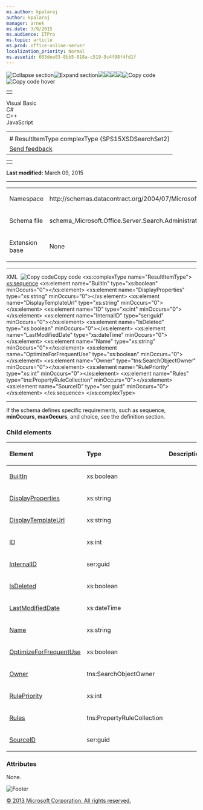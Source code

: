 ```yaml
---
ms.author: kpalaraj
author: kpalaraj
manager: arnek
ms.date: 3/9/2015
ms.audience: ITPro
ms.topic: article
ms.prod: office-online-server
localization_priority: Normal
ms.assetid: 603dee83-8bb5-018a-c519-9c4f98f4fd1f
---
```


![Collapse
section](../icons/collapse_all.gif "Collapse section")![Expand
section](../icons/expand_all.gif "Expand section")![](../icons/collapse_all.gif)![](../icons/expand_all.gif)![](../icons/dropdown.gif)![](../icons/dropdownHover.gif)![Copy
code](../icons/copycode.gif "Copy code")![Copy code
hover](../icons/copycodeHighlight.gif "Copy code hover")
<table>
<tbody>
<tr class="odd">
<td align="left"></td>
</tr>
</tbody>
</table>

Visual Basic  
C\#  
C++  
JavaScript  

<table>
<tbody>
<tr class="odd">
<td align="left"><span id="runningHeaderText"></span></td>
</tr>
<tr class="even">
<td align="left"># ResultItemType complexType (SPS15XSDSearchSet2)</td>
</tr>
<tr class="odd">
<td align="left"><span id="headfeedbackarea" class="feedbackhead"><a href="javascript:SubmitFeedback(&#39;docthis@Microsoft.com&#39;,&#39;&#39;,&#39;&#39;,&#39;&#39;,&#39;1.0.18082.1225&#39;,&#39;%0\dThank%20you%20for%20your%20feedback.%20The%20developer%20writing%20teams%20use%20your%20feedback%20to%20improve%20documentation.%20While%20we%20are%20reviewing%20your%20feedback,%20we%20may%20send%20you%20e-mail%20to%20ask%20for%20clarification%20or%20feedback%20on%20a%20solution.%20We%20do%20not%20use%20your%20e-mail%20address%20for%20any%20other%20purpose%20and%20we%20delete%20it%20after%20we%20finish%20our%20review.%0\AFor%20further%20information%20about%20the%20privacy%20policies%20of%20Microsoft,%20please%20see%20http://privacy.microsoft.com/en-us/default.aspx.%0\A%0\d&#39;,&#39;Customer%20feedback&#39;);">Send feedback</a></span></td>
</tr>
</tbody>
</table>

<table>
<colgroup>
<col width="100%" />
</colgroup>
<tbody>
<tr class="odd">
<td align="left"></td>
</tr>
</tbody>
</table>

**Last modified:** March 09, 2015


-----------------------------------------------------------------------------------------------------------------------------------------------------------------------------------------------------

<table>
<colgroup>
<col width="50%" />
<col width="50%" />
</colgroup>
<tbody>
<tr class="odd">
<td align="left"><p><span class="label">Namespace</span></p></td>
<td align="left"><p>http://schemas.datacontract.org/2004/07/Microsoft.Office.Server.Search.Administration</p></td>
</tr>
<tr class="even">
<td align="left"><p><span class="label">Schema file</span></p></td>
<td align="left"><p>schema_Microsoft.Office.Server.Search.Administration.xsd</p></td>
</tr>
<tr class="odd">
<td align="left"><p><span class="label">Extension base</span></p></td>
<td align="left"><p>None</p></td>
</tr>
</tbody>
</table>


-----------------------------------------------------------------------------------------------------------------------------------------------------------------------------------------------

<span codelanguage="xmlLang"></span>
XML 
<span class="copyCode" onclick="CopyCode(this)"
onkeypress="CopyCode_CheckKey(this, event)"
onmouseover="ChangeCopyCodeIcon(this)"
onmouseout="ChangeCopyCodeIcon(this)" tabindex="0">![Copy
code](../icons/copycode.gif "Copy code")Copy code</span>
    <xs:complexType name="ResultItemType">
        <xs:sequence>
            <xs:element name="BuiltIn" type="xs:boolean" minOccurs="0"></xs:element>
            <xs:element name="DisplayProperties" type="xs:string" minOccurs="0"></xs:element>
            <xs:element name="DisplayTemplateUrl" type="xs:string" minOccurs="0"></xs:element>
            <xs:element name="ID" type="xs:int" minOccurs="0"></xs:element>
            <xs:element name="InternalID" type="ser:guid" minOccurs="0"></xs:element>
            <xs:element name="IsDeleted" type="xs:boolean" minOccurs="0"></xs:element>
            <xs:element name="LastModifiedDate" type="xs:dateTime" minOccurs="0"></xs:element>
            <xs:element name="Name" type="xs:string" minOccurs="0"></xs:element>
            <xs:element name="OptimizeForFrequentUse" type="xs:boolean" minOccurs="0"></xs:element>
            <xs:element name="Owner" type="tns:SearchObjectOwner" minOccurs="0"></xs:element>
            <xs:element name="RulePriority" type="xs:int" minOccurs="0"></xs:element>
            <xs:element name="Rules" type="tns:PropertyRuleCollection" minOccurs="0"></xs:element>
            <xs:element name="SourceID" type="ser:guid" minOccurs="0"></xs:element>
        </xs:sequence>
    </xs:complexType>


------------------------------------------------------------------------------------------------------------------------------------------------------------------------------------------------------------

If the schema defines specific requirements, such as <span
class="keyword">sequence</span>, **minOccurs**,
**maxOccurs**, and <span
class="keyword">choice</span>, see the definition section.

### Child elements

<table>
<colgroup>
<col width="33%" />
<col width="33%" />
<col width="33%" />
</colgroup>
<thead>
<tr class="header">
<th align="left"><p>Element</p></th>
<th align="left"><p>Type</p></th>
<th align="left"><p>Description</p></th>
</tr>
</thead>
<tbody>
<tr class="odd">
<td align="left"><p><a href="builtin-element-resultitemtype-complextypesps15xsdsearchset2.htm">BuiltIn</a></p></td>
<td align="left"><p>xs:boolean</p></td>
<td align="left"><p></p></td>
</tr>
<tr class="even">
<td align="left"><p><a href="displayproperties-element-resultitemtype-complextypesps15xsdsearchset2.htm">DisplayProperties</a></p></td>
<td align="left"><p>xs:string</p></td>
<td align="left"><p></p></td>
</tr>
<tr class="odd">
<td align="left"><p><a href="displaytemplateurl-element-resultitemtype-complextypesps15xsdsearchset2.htm">DisplayTemplateUrl</a></p></td>
<td align="left"><p>xs:string</p></td>
<td align="left"><p></p></td>
</tr>
<tr class="even">
<td align="left"><p><a href="id-element-resultitemtype-complextypesps15xsdsearchset2.htm">ID</a></p></td>
<td align="left"><p>xs:int</p></td>
<td align="left"><p></p></td>
</tr>
<tr class="odd">
<td align="left"><p><a href="internalid-element-resultitemtype-complextypesps15xsdsearchset2.htm">InternalID</a></p></td>
<td align="left"><p>ser:guid</p></td>
<td align="left"><p></p></td>
</tr>
<tr class="even">
<td align="left"><p><a href="isdeleted-element-resultitemtype-complextypesps15xsdsearchset2.htm">IsDeleted</a></p></td>
<td align="left"><p>xs:boolean</p></td>
<td align="left"><p></p></td>
</tr>
<tr class="odd">
<td align="left"><p><a href="lastmodifieddate-element-resultitemtype-complextypesps15xsdsearchset2.htm">LastModifiedDate</a></p></td>
<td align="left"><p>xs:dateTime</p></td>
<td align="left"><p></p></td>
</tr>
<tr class="even">
<td align="left"><p><a href="name-element-resultitemtype-complextypesps15xsdsearchset2.htm">Name</a></p></td>
<td align="left"><p>xs:string</p></td>
<td align="left"><p></p></td>
</tr>
<tr class="odd">
<td align="left"><p><a href="optimizeforfrequentuse-element-resultitemtype-complextypesps15xsdsearchset2.htm">OptimizeForFrequentUse</a></p></td>
<td align="left"><p>xs:boolean</p></td>
<td align="left"><p></p></td>
</tr>
<tr class="even">
<td align="left"><p><a href="owner-element-resultitemtype-complextypesps15xsdsearchset2.htm">Owner</a></p></td>
<td align="left"><p>tns:SearchObjectOwner</p></td>
<td align="left"><p></p></td>
</tr>
<tr class="odd">
<td align="left"><p><a href="rulepriority-element-resultitemtype-complextypesps15xsdsearchset2.htm">RulePriority</a></p></td>
<td align="left"><p>xs:int</p></td>
<td align="left"><p></p></td>
</tr>
<tr class="even">
<td align="left"><p><a href="rules-element-resultitemtype-complextypesps15xsdsearchset2.htm">Rules</a></p></td>
<td align="left"><p>tns:PropertyRuleCollection</p></td>
<td align="left"><p></p></td>
</tr>
<tr class="odd">
<td align="left"><p><a href="sourceid-element-resultitemtype-complextypesps15xsdsearchset2.htm">SourceID</a></p></td>
<td align="left"><p>ser:guid</p></td>
<td align="left"><p></p></td>
</tr>
</tbody>
</table>

### Attributes

None.

![Footer](../icons/footer.gif "Footer")

[© 2013 Microsoft Corporation. All rights
reserved.](office-2013-documentation-copyright-notice.htm)



